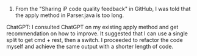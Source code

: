1. From the "Sharing iP code quality feedback" in GitHub, I was told that the apply method in Parser.java is too long.

ChatGPT: I consulted ChatGPT on my existing apply method and get recommendation on how to improve.
It suggested that I can use a single split to get cmd + rest, then a switch.
I proceeded to refactor the code myself and achieve the same output with a shorter length of code.
